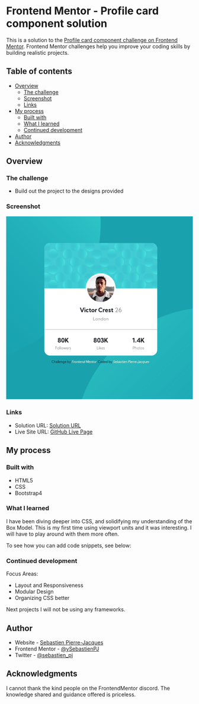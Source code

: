 # Frontend Mentor - Profile card component solution

This is a solution to the [Profile card component challenge on Frontend Mentor](https://www.frontendmentor.io/challenges/profile-card-component-cfArpWshJ). Frontend Mentor challenges help you improve your coding skills by building realistic projects. 

## Table of contents

- [Overview](#overview)
  - [The challenge](#the-challenge)
  - [Screenshot](#screenshot)
  - [Links](#links)
- [My process](#my-process)
  - [Built with](#built-with)
  - [What I learned](#what-i-learned)
  - [Continued development](#continued-development)
- [Author](#author)
- [Acknowledgments](#acknowledgments)


## Overview

### The challenge

- Build out the project to the designs provided

### Screenshot

![Solution Screnshot](images/screenshot.png)


### Links

- Solution URL: [Solution URL](https://www.frontendmentor.io/solutions/profile-card-component-with-bootstrap-aIgpAfn92)
- Live Site URL: [GitHub Live Page](https://sebastienpj.github.io/frontEndMentor-profileCardComponent/)

## My process

### Built with

- HTML5
- CSS
- Bootstrap4



### What I learned

I have been diving deeper into CSS, and solidifying my understanding of the Box Model. This is my first time using viewport units and it was interesting. I will have to play around with them more often. 


To see how you can add code snippets, see below:


### Continued development

Focus Areas:

- Layout and Responsiveness
- Modular Design
- Organizing CSS better

Next projects I will not be using any frameworks.


## Author

- Website - [Sebastien Pierre-Jacques](https://www.linkedin.com/in/sebastien-pierre-jacques/)
- Frontend Mentor - [@ySebastienPJ](https://www.frontendmentor.io/profile/SebastienPJ)
- Twitter - [@sebastien_pj](https://twitter.com/sebastien_pj)


## Acknowledgments

I cannot thank the kind people on the FrontendMentor discord. The knowledge shared and guidance offered is priceless.
